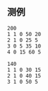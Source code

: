 


## 测例

```
200
1 1 0 50 20
2 1 0 25 5
3 0 5 35 10
4 0 15 60 5
```

```
140
1 1 0 30 15
2 1 0 40 15
3 1 0 50 5
```